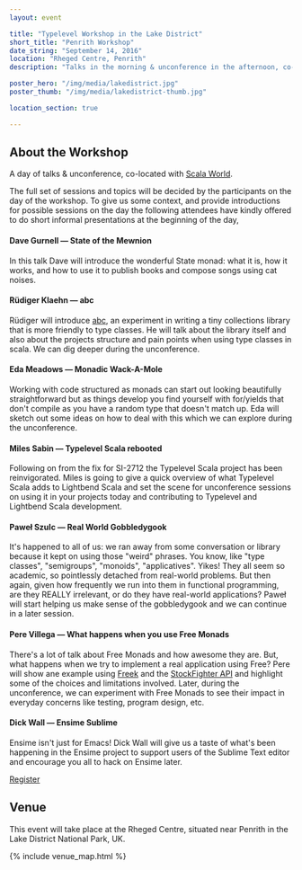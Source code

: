 ```yaml
---
layout: event

title: "Typelevel Workshop in the Lake District"
short_title: "Penrith Workshop"
date_string: "September 14, 2016"
location: "Rheged Centre, Penrith"
description: "Talks in the morning & unconference in the afternoon, co-located with Scala World."

poster_hero: "/img/media/lakedistrict.jpg"
poster_thumb: "/img/media/lakedistrict-thumb.jpg"

location_section: true

---
```


## About the Workshop

A day of talks & unconference, co-located with [Scala World](https://scala.world).

The full set of sessions and topics will be decided by the participants on the day of the workshop. To give
us some context, and provide introductions for possible sessions on the day the following attendees have
kindly offered to do short informal presentations at the beginning of the day,

#### Dave Gurnell &mdash; State of the Mewnion

In this talk Dave will introduce the wonderful State monad: what it is, how it works, and how to use it to publish
books and compose songs using cat noises.

#### Rüdiger Klaehn &mdash; abc

Rüdiger will introduce [abc](https://github.com/rklaehn/abc), an experiment in writing a tiny collections library that
is more friendly to type classes. He will talk about the library itself and also about the projects structure and pain
points when using type classes in scala. We can dig deeper during the unconference.

#### Eda Meadows &mdash; Monadic Wack-A-Mole

Working with code structured as monads can start out looking beautifully straightforward but as things develop you
find yourself with for/yields that don't compile as you have a random type that doesn't match up. Eda will sketch out
some ideas on how to deal with this which we can explore during the unconference.

#### Miles Sabin &mdash; Typelevel Scala rebooted

Following on from the fix for SI-2712 the Typelevel Scala project has been reinvigorated. Miles is going to give a
quick overview of what Typelevel Scala adds to Lightbend Scala and set the scene for unconference sessions on using it
in your projects today and contributing to Typelevel and Lightbend Scala development.

#### Paweł Szulc &mdash; Real World Gobbledygook

It's happened to all of us: we ran away from some conversation or library because it kept on using those "weird"
phrases.  You know, like "type classes", "semigroups", "monoids", "applicatives".  Yikes! They all seem so academic,
so pointlessly detached from real-world problems.  But then again, given how frequently we run into them in functional
programming, are they REALLY irrelevant, or do they have real-world applications? Paweł will start helping us make
sense of the gobbledygook and we can continue in a later session.

#### Pere Villega &mdash; What happens when you use Free Monads

There's a lot of talk about Free Monads and how awesome they are. But, what happens when we try to implement a real
application using Free? Pere will show ane example using [Freek](https://github.com/ProjectSeptemberInc/freek/) and
the [StockFighter API](https://starfighter.readme.io/docs/) and highlight some of the choices and limitations
involved. Later, during the unconference, we can experiment with Free Monads to see their impact in everyday concerns
like testing, program design, etc.

#### Dick Wall &mdash; Ensime Sublime

Ensime isn't just for Emacs! Dick Wall will give us a taste of what's been happening in the Ensime project to support
users of the Sublime Text editor and encourage you all to hack on Ensime later.


<a class="btn large" href="https://scala.world/">Register</a>

## Venue

This event will take place at the Rheged Centre, situated near Penrith in the Lake District National Park, UK.

{% include venue_map.html %}
